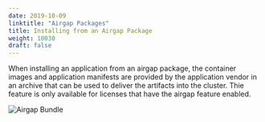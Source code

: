```yaml
---
date: 2019-10-09
linktitle: "Airgap Packages"
title: Installing from an Airgap Package
weight: 10030
draft: false
---
```


When installing an application from an airgap package, the container images and application manifests are provided by the application vendor in an archive that can be used to deliver the artifacts into the cluster. Thie feature is only available for licenses that have the airgap feature enabled.

![Airgap Bundle](/images/airgap-install.png)
